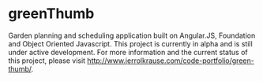 # greenThumb
Garden planning and scheduling application built on Angular.JS, Foundation and Object Oriented Javascript. This project is currently in alpha and is still under active development. For more information and the current status of this project, please visit http://www.jerrolkrause.com/code-portfolio/green-thumb/.
